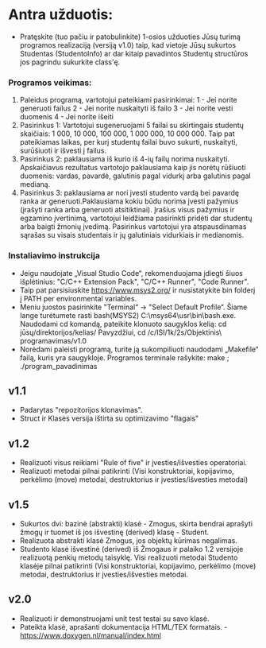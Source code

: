 # Antra užduotis: 
- Pratęskite (tuo pačiu ir patobulinkite) 1-osios užduoties Jūsų turimą programos realizaciją (versiją v1.0) taip, kad vietoje Jūsų sukurtos Studentas (StudentoInfo) ar dar kitaip pavadintos Studentų structūros jos pagrindu sukurkite class'ę.


### Programos veikimas: 
1. Paleidus programą, vartotojui pateikiami pasirinkimai: 1 - Jei norite generuoti failus 2 - Jei norite nuskaityti iš failo 3 - Jei norite vesti duomenis 4 - Jei norite išeiti
2. Pasirinkus 1: Vartotojui sugeneruojami 5 failai su skirtingais studentų skaičiais: 1 000, 10 000, 100 000, 1 000 000, 10 000 000. Taip pat pateikiamas laikas, per kurį studentų failai buvo sukurti, nuskaityti, surūšiuoti ir išvesti į  failus.
3. Pasirinkus 2: paklausiama iš kurio iš 4-ių failų norima nuskaityti. Apskaičiavus rezultatus vartotojo paklausiama kaip jis norėtų rūšiuoti duomenis: vardas, pavardė, galutinis pagal vidurkį arba galutinis pagal medianą. 
4. Pasirinkus 3:  paklausiama ar nori įvesti studento vardą bei pavardę ranka ar generuoti.Paklausiama kokiu būdu norima įvesti pažymius (įrašyti ranka arba generuoti atsitiktinai). Įrašius visus pažymius ir egzamino įvertinimą, vartotojui leidžiama pasirinkti pridėti dar studentų arba baigti žmonių įvedimą. Pasirinkus vartotojui yra atspausdinamas sąrašas su visais studentais ir jų galutiniais vidurkiais ir medianomis.

### Instaliavimo instrukcija
- Jeigu naudojate „Visual Studio Code“, rekomenduojama įdiegti šiuos išplėtinius: "C/C++ Extension Pack", "C/C++ Runner", "Code Runner".
- Taip pat parsisiuskite https://www.msys2.org/ ir nusistatykite bin folderį į PATH per environmental variables.
- Meniu juostos pasirinkite "Terminal“ -> "Select Default Profile“. Šiame lange turėtumete rasti bash(MSYS2) C:\msys64\usr\bin\bash.exe. Naudodami cd komandą, pateikite klonuoto saugyklos kelią: cd jūsų/direktorijos/kelias/ Pavyzdžiui, cd /c/ISI/1k/2s/Objektinis\ programavimas/v1.0
- Norėdami paleisti programą, turite ją sukompiliuoti naudodami „Makefile“ failą, kuris yra saugykloje. Programos terminale rašykite: make ; ./program_pavadinimas


## v1.1
- Padarytas "repozitorijos klonavimas".
- Struct ir Klasės versija ištirta su optimizavimo "flagais"

## v1.2
- Realizuoti visus reikiami "Rule of five" ir įvesties/išvesties operatoriai.
- Realizuoti metodai pilnai patikrinti (Visi konstruktoriai, kopijavimo, perkėlimo (move) metodai, destruktorius ir įvesties/išvesties metodai)

## v1.5
- Sukurtos dvi: bazinė (abstrakti) klasė - Zmogus, skirta bendrai aprašyti žmogų ir tuomet iš jos išvestinę (derived) klasę - Student. 
- Realizuota abstrakti klasė Zmogus, jos objektų kūrimas negalimas.
- Studento klasė išvestinė (derived) iš Žmogaus ir palaiko 1.2 versijoje realizuotą penkių metodų taisyklę. Visi realizuoti metodai Studento klasėje pilnai patikrinti (Visi konstruktoriai, kopijavimo, perkėlimo (move) metodai, destruktorius ir įvesties/išvesties metodai.

## v2.0
- Realizuoti ir demonstruojami unit test testai su savo klasė.
- Pateikta klasė, aprašanti dokumentacija HTML/TEX formatais. - https://www.doxygen.nl/manual/index.html
